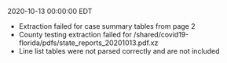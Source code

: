 2020-10-13 00:00:00 EDT


- Extraction failed for case summary tables from page 2
- County testing extraction failed for /shared/covid19-florida/pdfs/state_reports_20201013.pdf.xz
- Line list tables were not parsed correctly and are not included
